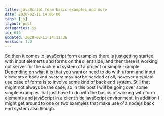 ```yaml
---
title: javaScript form basic examples and more
date: 2020-02-11 14:06:00
tags: [js]
layout: post
categories: js
id: 610
updated: 2020-02-11 14:11:36
version: 1.0
---
```


So then it comes to javaScript form examples there is just getting started with input elements and forms on the client side, and then there is working out server for the back end system of a project or simple example. Depending on what it is that you want or need to do with a form and input elements a back end system may not be needed at all, however a typical use case of forms is to involve some kind of back end system. Still that might not always be the case, so in this post I will be going over some simple examples that just have to do with the basics of working with form elements and javaScript in a client side javaScript environment. In addition I might get around to one or two examples that make use of a nodejs back end system also though.

<!-- more -->
